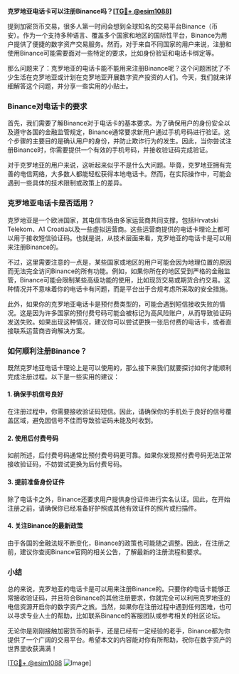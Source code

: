 **克罗地亚电话卡可以注册Binance吗？[[TG💪+ @esim1088](https://t.me/s/esim1088)]**

提到加密货币交易，很多人第一时间会想到全球知名的交易平台Binance（币安）。作为一个支持多种语言、覆盖多个国家和地区的国际性平台，Binance为用户提供了便捷的数字资产交易服务。然而，对于来自不同国家的用户来说，注册和使用Binance可能需要面对一些特定的要求，比如身份验证和电话卡绑定等。

那么问题来了：克罗地亚的电话卡能不能用来注册Binance呢？这个问题困扰了不少生活在克罗地亚或计划在克罗地亚开展数字资产投资的人们。今天，我们就来详细解答这个问题，并分享一些实用的小贴士。

### Binance对电话卡的要求

首先，我们需要了解Binance对于电话卡的基本要求。为了确保用户的身份安全以及遵守各国的金融监管规定，Binance通常要求新用户通过手机号码进行验证。这个步骤的主要目的是确认用户的身份，并防止欺诈行为的发生。因此，当你尝试注册Binance时，你需要提供一个有效的手机号码，并接收验证码完成验证。

对于克罗地亚的用户来说，这听起来似乎不是什么大问题。毕竟，克罗地亚拥有完善的电信网络，大多数人都能轻松获得本地电话卡。然而，在实际操作中，可能会遇到一些具体的技术限制或政策上的差异。

### 克罗地亚电话卡是否适用？

克罗地亚是一个欧洲国家，其电信市场由多家运营商共同支撑，包括Hrvatski Telekom、A1 Croatia以及一些虚拟运营商。这些运营商提供的电话卡理论上都可以用于接收短信验证码。也就是说，从技术层面来看，克罗地亚的电话卡是可以用来注册Binance的。

不过，这里需要注意的一点是，某些国家或地区的用户可能会因为地理位置的原因而无法完全访问Binance的所有功能。例如，如果你所在的地区受到严格的金融监管，Binance可能会限制某些高级功能的使用，比如现货交易或期货合约交易。这种情况并不意味着你的电话卡有问题，而是平台出于合规考虑所采取的安全措施。

此外，如果你的克罗地亚电话卡是预付费类型的，可能会遇到短信接收失败的情况。这是因为许多国家的预付费号码可能会被标记为高风险账户，从而导致验证码发送失败。如果出现这种情况，建议你可以尝试更换一张后付费的电话卡，或者直接联系运营商咨询解决方案。

### 如何顺利注册Binance？

既然克罗地亚电话卡理论上是可以使用的，那么接下来我们就要探讨如何才能顺利完成注册过程。以下是一些实用的建议：

#### 1. 确保手机信号良好
在注册过程中，你需要接收验证码短信。因此，请确保你的手机处于良好的信号覆盖区域，避免因信号不佳而导致验证码未能及时收到。

#### 2. 使用后付费号码
如前所述，后付费号码通常比预付费号码更可靠。如果你发现预付费号码无法正常接收验证码，不妨尝试更换为后付费号码。

#### 3. 提前准备身份证件
除了电话卡之外，Binance还要求用户提供身份证件进行实名认证。因此，在开始注册之前，请确保你已经准备好护照或其他有效证件的照片或扫描件。

#### 4. 关注Binance的最新政策
由于各国的金融法规不断变化，Binance的政策也可能随之调整。因此，在注册之前，建议你查阅Binance官网的相关公告，了解最新的注册流程和要求。

### 小结

总的来说，克罗地亚的电话卡是可以用来注册Binance的。只要你的电话卡能够正常接收验证码，并且符合Binance的其他注册要求，你就完全可以利用克罗地亚的电信资源开启你的数字资产之旅。当然，如果你在注册过程中遇到任何困难，也可以寻求专业人士的帮助，比如联系Binance的客服团队或参考相关的社区论坛。

无论你是刚刚接触加密货币的新手，还是已经有一定经验的老手，Binance都为你提供了一个广阔的交易平台。希望本文的内容能对你有所帮助，祝你在数字资产的世界里收获满满！

[[TG💪+ @esim1088](https://t.me/s/esim1088) ![Image](https://i.postimg.cc/4NQfJmqS/Snipaste-2025-05-13-00-14-12.png)]